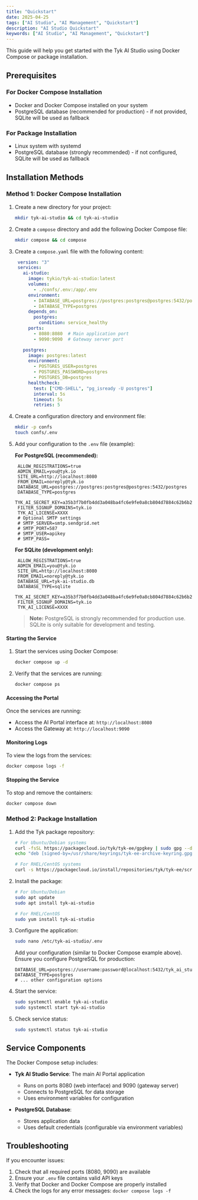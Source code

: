 ```yaml
---
title: "Quickstart"
date: 2025-04-25
tags: ["AI Studio", "AI Management", "Quickstart"]
description: "AI Studio Quickstart"
keywords: ["AI Studio", "AI Management", "Quickstart"]
---
```


This guide will help you get started with the Tyk AI Studio using Docker Compose or package installation.

## Prerequisites

### For Docker Compose Installation
- Docker and Docker Compose installed on your system
- PostgreSQL database (recommended for production) - if not provided, SQLite will be used as fallback

### For Package Installation
- Linux system with systemd
- PostgreSQL database (strongly recommended) - if not configured, SQLite will be used as fallback

## Installation Methods

### Method 1: Docker Compose Installation

1. Create a new directory for your project:
   ```bash
   mkdir tyk-ai-studio && cd tyk-ai-studio
   ```

2. Create a `compose` directory and add the following Docker Compose file:
   ```bash
   mkdir compose && cd compose
   ```

3. Create a `compose.yaml` file with the following content:
   ```yaml
    version: "3"
    services:
      ai-studio:
        image: tykio/tyk-ai-studio:latest
        volumes:
          - ./confs/.env:/app/.env
        environment:
          - DATABASE_URL=postgres://postgres:postgres@postgres:5432/postgres
          - DATABASE_TYPE=postgres
        depends_on:
          postgres:
            condition: service_healthy
        ports:
          - 8080:8080  # Main application port
          - 9090:9090  # Gateway server port

      postgres:
        image: postgres:latest
        environment:
          - POSTGRES_USER=postgres
          - POSTGRES_PASSWORD=postgres
          - POSTGRES_DB=postgres
        healthcheck:
          test: ["CMD-SHELL", "pg_isready -U postgres"]
          interval: 5s
          timeout: 5s
          retries: 5
   ```

4. Create a configuration directory and environment file:
   ```bash
   mkdir -p confs
   touch confs/.env
   ```

5. Add your configuration to the `.env` file (example):
   
   **For PostgreSQL (recommended):**
   ```env
    ALLOW_REGISTRATIONS=true
    ADMIN_EMAIL=you@tyk.io
    SITE_URL=http://localhost:8080
    FROM_EMAIL=noreply@tyk.io
    DATABASE_URL=postgres://postgres:postgres@postgres:5432/postgres
    DATABASE_TYPE=postgres
    TYK_AI_SECRET_KEY=a35b3f7b0fb4dd3a048ba4fc6e9fe0a8cb804d7884c62b6b2ea09c99612c4405
    FILTER_SIGNUP_DOMAINS=tyk.io
    TYK_AI_LICENSE=XXXX
    # Optional SMTP settings
    # SMTP_SERVER=smtp.sendgrid.net
    # SMTP_PORT=587
    # SMTP_USER=apikey
    # SMTP_PASS=
   ```
   
   **For SQLite (development only):**
   ```env
    ALLOW_REGISTRATIONS=true
    ADMIN_EMAIL=you@tyk.io
    SITE_URL=http://localhost:8080
    FROM_EMAIL=noreply@tyk.io
    DATABASE_URL=tyk-ai-studio.db
    DATABASE_TYPE=sqlite
    TYK_AI_SECRET_KEY=a35b3f7b0fb4dd3a048ba4fc6e9fe0a8cb804d7884c62b6b2ea09c99612c4405
    FILTER_SIGNUP_DOMAINS=tyk.io
    TYK_AI_LICENSE=XXXX
   ```
   
   > **Note:** PostgreSQL is strongly recommended for production use. SQLite is only suitable for development and testing.

#### Starting the Service

1. Start the services using Docker Compose:
   ```bash
   docker compose up -d
   ```

2. Verify that the services are running:
   ```bash
   docker compose ps
   ```

#### Accessing the Portal

Once the services are running:

- Access the AI Portal interface at: `http://localhost:8080`
- Access the Gateway at: `http://localhost:9090`

#### Monitoring Logs

To view the logs from the services:
```bash
docker compose logs -f
```

#### Stopping the Service

To stop and remove the containers:
```bash
docker compose down
```

### Method 2: Package Installation

1. Add the Tyk package repository:
   ```bash
   # For Ubuntu/Debian systems
   curl -fsSL https://packagecloud.io/tyk/tyk-ee/gpgkey | sudo gpg --dearmor -o /usr/share/keyrings/tyk-ee-archive-keyring.gpg
   echo "deb [signed-by=/usr/share/keyrings/tyk-ee-archive-keyring.gpg] https://packagecloud.io/tyk/tyk-ee/ubuntu/ $(lsb_release -cs) main" | sudo tee /etc/apt/sources.list.d/tyk-ee.list
   
   # For RHEL/CentOS systems
   curl -s https://packagecloud.io/install/repositories/tyk/tyk-ee/script.rpm.sh | sudo bash
   ```

2. Install the package:
   ```bash
   # For Ubuntu/Debian
   sudo apt update
   sudo apt install tyk-ai-studio
   
   # For RHEL/CentOS
   sudo yum install tyk-ai-studio
   ```

3. Configure the application:
   ```bash
   sudo nano /etc/tyk-ai-studio/.env
   ```
   
   Add your configuration (similar to Docker Compose example above). Ensure you configure PostgreSQL for production:
   ```env
   DATABASE_URL=postgres://username:password@localhost:5432/tyk_ai_studio
   DATABASE_TYPE=postgres
   # ... other configuration options
   ```

4. Start the service:
   ```bash
   sudo systemctl enable tyk-ai-studio
   sudo systemctl start tyk-ai-studio
   ```

5. Check service status:
   ```bash
   sudo systemctl status tyk-ai-studio
   ```

## Service Components

The Docker Compose setup includes:

- **Tyk AI Studio Service**: The main AI Portal application
  - Runs on ports 8080 (web interface) and 9090 (gateway server)
  - Connects to PostgreSQL for data storage
  - Uses environment variables for configuration

- **PostgreSQL Database**:
  - Stores application data
  - Uses default credentials (configurable via environment variables)

## Troubleshooting

If you encounter issues:

1. Check that all required ports (8080, 9090) are available
2. Ensure your `.env` file contains valid API keys
3. Verify that Docker and Docker Compose are properly installed
4. Check the logs for any error messages: `docker compose logs -f`